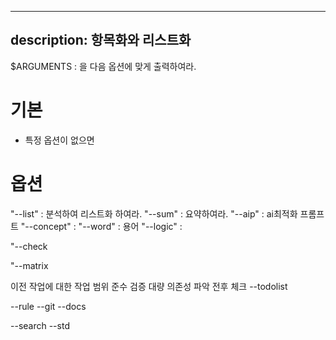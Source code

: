 

---
description: 항목화와 리스트화
---


$ARGUMENTS : 을 다음 옵션에 맞게 출력하여라.

# 기본
- 특정 옵션이 없으면 

# 옵션
"--list" : 분석하여 리스트화 하여라. 
"--sum" : 요약하여라.
"--aip" : ai최적화 프롬프트
"--concept" : 
"--word" : 용어
"--logic" : 


"--check

"--matrix

이전 작업에 대한 작업 범위 준수 검증
대량 
의존성 파악 전후 체크
--todolist

--rule
--git
--docs

--search --std 



